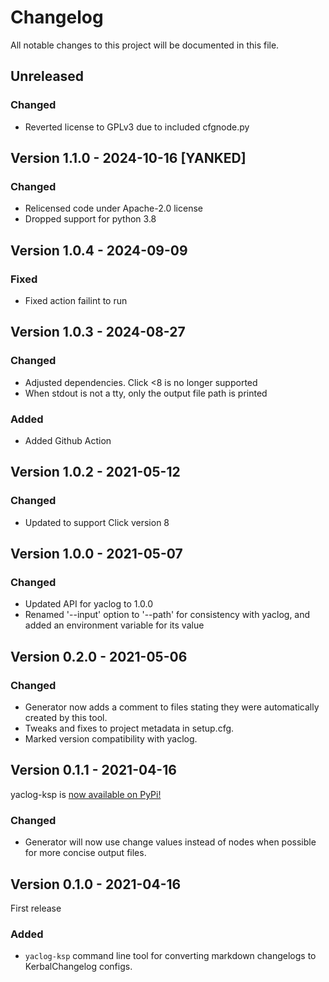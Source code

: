 # Changelog

All notable changes to this project will be documented in this file.

## Unreleased

### Changed

- Reverted license to GPLv3 due to included cfgnode.py


## Version 1.1.0 - 2024-10-16 [YANKED]

### Changed

- Relicensed code under Apache-2.0 license
- Dropped support for python 3.8


## Version 1.0.4 - 2024-09-09

### Fixed

- Fixed action failint to run


## Version 1.0.3 - 2024-08-27

### Changed

- Adjusted dependencies. Click <8 is no longer supported
- When stdout is not a tty, only the output file path is printed

### Added

- Added Github Action


## Version 1.0.2 - 2021-05-12

### Changed

- Updated to support Click version 8


## Version 1.0.0 - 2021-05-07

### Changed

- Updated API for yaclog to 1.0.0
- Renamed '--input' option to '--path' for consistency with yaclog, and added an environment variable for its value


## Version 0.2.0 - 2021-05-06

### Changed

- Generator now adds a comment to files stating they were automatically created by this tool.
- Tweaks and fixes to project metadata in setup.cfg.
- Marked version compatibility with yaclog.


## Version 0.1.1 - 2021-04-16

yaclog-ksp is [now available on PyPi!](https://pypi.org/project/yaclog-ksp/)

### Changed

- Generator will now use change values instead of nodes when possible for more concise output files.


## Version 0.1.0 - 2021-04-16

First release

### Added

- `yaclog-ksp` command line tool for converting markdown changelogs to KerbalChangelog configs.